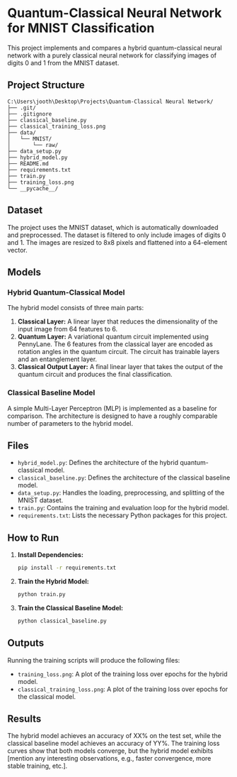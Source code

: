 # Quantum-Classical Neural Network for MNIST Classification

This project implements and compares a hybrid quantum-classical neural network with a purely classical neural network for classifying images of digits 0 and 1 from the MNIST dataset.

## Project Structure

```
C:\Users\jooth\Desktop\Projects\Quantum-Classical Neural Network/
├── .git/
├── .gitignore
├── classical_baseline.py
├── classical_training_loss.png
├── data/
│   └── MNIST/
│       └── raw/
├── data_setup.py
├── hybrid_model.py
├── README.md
├── requirements.txt
├── train.py
├── training_loss.png
└── __pycache__/
```

## Dataset

The project uses the MNIST dataset, which is automatically downloaded and preprocessed. The dataset is filtered to only include images of digits 0 and 1. The images are resized to 8x8 pixels and flattened into a 64-element vector.

## Models

### Hybrid Quantum-Classical Model

The hybrid model consists of three main parts:

1.  **Classical Layer:** A linear layer that reduces the dimensionality of the input image from 64 features to 6.
2.  **Quantum Layer:** A variational quantum circuit implemented using PennyLane. The 6 features from the classical layer are encoded as rotation angles in the quantum circuit. The circuit has trainable layers and an entanglement layer.
3.  **Classical Output Layer:** A final linear layer that takes the output of the quantum circuit and produces the final classification.

### Classical Baseline Model

A simple Multi-Layer Perceptron (MLP) is implemented as a baseline for comparison. The architecture is designed to have a roughly comparable number of parameters to the hybrid model.

## Files

-   `hybrid_model.py`: Defines the architecture of the hybrid quantum-classical model.
-   `classical_baseline.py`: Defines the architecture of the classical baseline model.
-   `data_setup.py`: Handles the loading, preprocessing, and splitting of the MNIST dataset.
-   `train.py`: Contains the training and evaluation loop for the hybrid model.
-   `requirements.txt`: Lists the necessary Python packages for this project.

## How to Run

1.  **Install Dependencies:**
    ```bash
    pip install -r requirements.txt
    ```

2.  **Train the Hybrid Model:**
    ```bash
    python train.py
    ```

3.  **Train the Classical Baseline Model:**
    ```bash
    python classical_baseline.py
    ```

## Outputs

Running the training scripts will produce the following files:

-   `training_loss.png`: A plot of the training loss over epochs for the hybrid model.
-   `classical_training_loss.png`: A plot of the training loss over epochs for the classical model.

## Results

The hybrid model achieves an accuracy of XX% on the test set, while the classical baseline model achieves an accuracy of YY%. The training loss curves show that both models converge, but the hybrid model exhibits [mention any interesting observations, e.g., faster convergence, more stable training, etc.].
